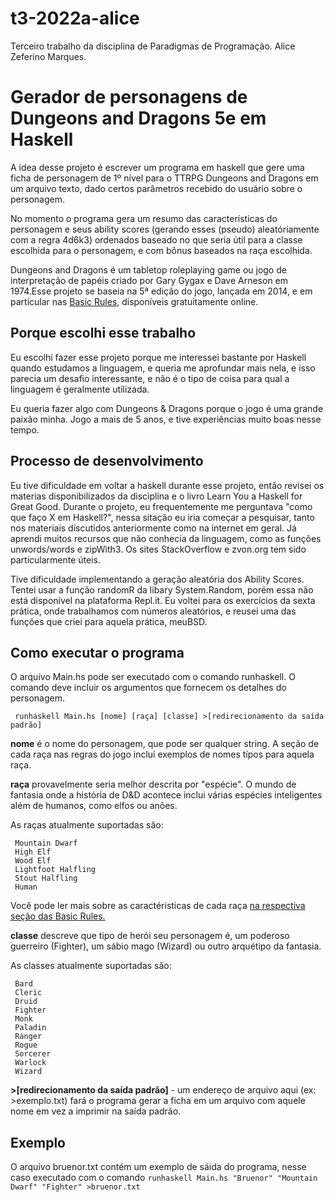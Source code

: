 # t3-2022a-alice
Terceiro trabalho da disciplina de Paradigmas de Programação. Alice Zeferino Marques.

# Gerador de personagens de Dungeons and Dragons 5e em Haskell
A idea desse projeto é escrever um programa em haskell que gere uma ficha de personagem de 1º nível para o TTRPG Dungeons and Dragons em um arquivo texto, dado certos parâmetros recebido do usuário sobre o personagem.

No momento o programa gera um resumo das características do personagem e seus ability scores (gerando esses (pseudo) aleatóriamente com a regra 4d6k3) ordenados baseado no que seria útil para a classe escolhida para o personagem, e com bônus baseados na raça escolhida.

Dungeons and Dragons é um tabletop roleplaying game ou jogo de interpretação de papéis criado por Gary Gygax e Dave Arneson em 1974.Esse projeto se baseia na 5ª edição do jogo, lançada em 2014, e em particular nas [Basic Rules](https://www.dndbeyond.com/sources/basic-rules), disponíveis gratuitamente online.

## Porque escolhi esse trabalho
Eu escolhi fazer esse projeto porque me interessei bastante por Haskell quando estudamos a linguagem, e queria me aprofundar mais nela, e isso parecia um desafio interessante, e não é o tipo de coisa para qual a linguagem é geralmente utilizada.

Eu queria fazer algo com Dungeons & Dragons porque o jogo é uma grande paixão minha. Jogo a mais de 5 anos, e tive experiências muito boas nesse tempo.

## Processo de desenvolvimento
Eu tive dificuldade em voltar a haskell durante esse projeto, então revisei os materias disponibilizados da disciplina e o livro Learn You a Haskell for Great Good. Durante o projeto, eu frequentemente me perguntava "como que faço X em Haskell?", nessa sitação eu iria começar a pesquisar, tanto nos materiais discutidos anteriormente como na internet em geral. Já aprendi muitos recursos que não conhecia da linguagem, como as funções unwords/words e zipWith3. Os sites StackOverflow e zvon.org tem sido particularmente úteis.

Tive dificuldade implementando a geração aleatória dos Ability Scores. Tentei usar a função randomR da libary System.Random, porém essa não está disponível na plataforma Repl.it. Eu voltei para os exercícios da sexta prática, onde trabalhamos com números aleatórios, e reusei uma das funções que criei para aquela prática, meuBSD.

## Como executar o programa
O arquivo Main.hs pode ser executado com o comando runhaskell. O comando deve incluir os argumentos que fornecem os detalhes do personagem.

` runhaskell Main.hs [nome] [raça] [classe] >[redirecionamento da saída padrão]`

**nome** é o nome do personagem, que pode ser qualquer string. A seção de cada raça nas regras do jogo inclui exemplos de nomes típos para aquela raça.

**raça** provavelmente seria melhor descrita por "espécie". O mundo de fantasia onde a história de D&D acontece inclui várias espécies inteligentes além de humanos, como elfos ou anões.

As raças atualmente suportadas são:
``` Hill Dwarf
 Mountain Dwarf
 High Elf
 Wood Elf
 Lightfoot Halfling
 Stout Halfling
 Human 
```

Você pode ler mais sobre as caractéristicas de cada raça [na respectiva seção das Basic Rules.](https://www.dndbeyond.com/sources/basic-rules/races)

**classe** descreve que tipo de herói seu personagem é, um poderoso guerreiro (Fighter), um sábio mago (Wizard) ou outro arquétipo da fantasia.

As classes atualmente suportadas são:
``` Barbarian
 Bard
 Cleric
 Druid
 Fighter
 Monk
 Paladin
 Ranger
 Rogue
 Sorcerer
 Warlock
 Wizard
```
**>[redirecionamento da saída padrão]** - um endereço de arquivo aqui (ex: >exemplo.txt) fará o programa gerar a ficha em um arquivo com aquele nome em vez a imprimir na saída padrão.

## Exemplo
O arquivo bruenor.txt contém um exemplo de sáida do programa, nesse caso executado com o comando `runhaskell Main.hs "Bruenor" "Mountain Dwarf" "Fighter" >bruenor.txt`
